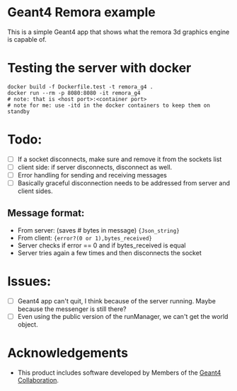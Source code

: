 # Geant4 Remora example

This is a simple Geant4 app that shows what the remora 3d graphics engine is capable of.

# Testing the server with docker
```
docker build -f Dockerfile.test -t remora_g4 .
docker run --rm -p 8080:8080 -it remora_g4
# note: that is <host port>:<container port>
# note for me: use -itd in the docker containers to keep them on standby
```


# Todo:
- [ ] If a socket disconnects, make sure and remove it from the sockets list
- [ ] client side: if server disconnects, disconnect as well. 
- [ ] Error handling for sending and receiving messages
- [ ] Basically graceful disconnection needs to be addressed from server and client sides.

## Message format:
- From server: (saves # bytes in message) `{Json_string}`
- From client: `{error?(0 or 1),bytes_received}`
- Server checks if error == 0 and if bytes_received is equal
- Server tries again a few times and then disconnects the socket

# Issues:
- [ ] Geant4 app can't quit, I think because of the server running. Maybe because the messenger is still there?
- [ ] Even using the public version of the runManager, we can't get the world object.

# Acknowledgements
- This product includes software developed by Members of the [Geant4 Collaboration](http://cern.ch/geant4).

